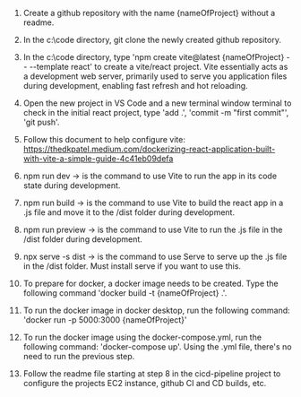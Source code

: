 1. Create a github repository with the name {nameOfProject} without a readme.

2. In the c:\\code directory, git clone the newly created github repository. 

3. In the c:\\code directory, type 'npm create vite@latest {nameOfProject} -- --template react' to create a vite/react project. Vite essentially acts as a development web server, primarily used to serve you application files during development, enabling fast refresh and hot reloading.

4. Open the new project in VS Code and a new terminal window terminal to check in the initial react project, type 'add .', 'commit -m "first commit"', 'git push'.

5. Follow this document to help configure vite: https://thedkpatel.medium.com/dockerizing-react-application-built-with-vite-a-simple-guide-4c41eb09defa

6. npm run dev -> is the command to use Vite to run the app in its code state during development.
7. npm run build -> is the command to use Vite to build the react app in a .js file and move it to the /dist folder during development.
8. npm run preview -> is the command to use Vite to run the .js file in the /dist folder during development.
9. npx serve -s dist -> is the command to use Serve to serve up the .js file in the /dist folder. Must install serve if you want to use this.  

10. To prepare for docker, a docker image needs to be created.  Type the following command 'docker build -t {nameOfProject} .'.  

11. To run the docker image in docker desktop, run the following command: 'docker run -p 5000:3000 {nameOfProject}'

12. To run the docker image using the docker-compose.yml, run the following command: 'docker-compose up'.  Using the .yml file, there's no need to run the previous step.  


13. Follow the readme file starting at step 8 in the cicd-pipeline project to configure the projects EC2 instance, github CI and CD builds, etc.



